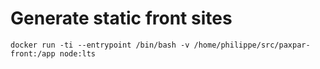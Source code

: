 # Generate static front sites

```
docker run -ti --entrypoint /bin/bash -v /home/philippe/src/paxpar-front:/app node:lts
```